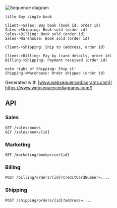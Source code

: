 ![Sequence diagram](http://www.websequencediagrams.com/cgi-bin/cdraw?lz=dGl0bGUgQnV5IHNpbmdsZSBib29rCgpDbGllbnQtPlNhbGVzOgAbBWJvb2sgKAABBWlkLCBvcmRlciBpZCkKCgAgBS0-U2hpcHBpbmc6IEJvb2sgc29sZCAoAB0KAB8HQmlsbAAEIVdhcmVob3VzZQA1FwCBFgoAawlTaGlwIHRvIChhZGRyZXNzAIEVDQCBRwkAdQlQYXkgYnkgKGNhcmQgZGV0YWlsACYNAIEgBwCBSgxQYXltZW50IHJlY2VpdmUAgQMObm90ZSByaWdodCBvZgCBCAUAgQwLaXQhCgoAghcIAIFRDU8AgkEFc2hpcHAAQw4&s=napkin)
```sequence
title Buy single book

Client->Sales: Buy book (book id, order id)
Sales->Shipping: Book sold (order id)
Sales->Billing: Book sold (order id)
Sales->Warehouse: Book sold (order id)

Client->Shipping: Ship to (address, order id)

Client->Billing: Pay by (card details, order id)
Billing->Shipping: Payment received (order id)

note right of Shipping: Ship it!
Shipping->Warehouse: Order shipped (order id)
```
Generated with [www.websequencediagrams.com]( https://www.websequencediagrams.com/)


## API

### Sales

    GET /sales/books
    GET /sales/book/{id}

### Marketing

    GET /marketing/bookprice/{id}

### Billing

    POST /billing/orders/{id}?creditCardNumber=....

### Shipping

    POST /shipping/orders/{id}?address=....
